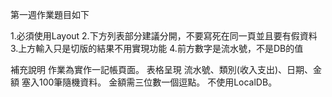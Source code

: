 
第一週作業題目如下

1.必須使用Layout 
2.下方列表部分建議分開，不要寫死在同一頁並且要有假資料 
3.上方輸入只是切版的結果不用實現功能 
4.前方數字是流水號，不是DB的值 

補充說明
作業為實作一記帳頁面。
表格呈現 流水號、類別(收入支出)、日期、金額 塞入100筆隨機資料。
金額需三位數一個逗點。
不使用LocalDB。

